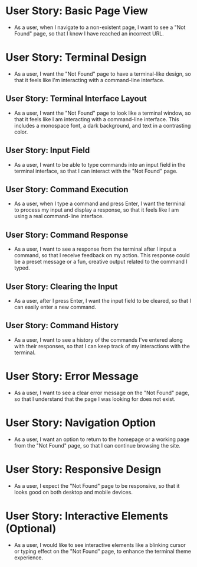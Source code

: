 # User Story: Basic Page View

- As a user, when I navigate to a non-existent page, I want to see a "Not Found" page, so that I know I have reached an incorrect URL.

# User Story: Terminal Design

- As a user, I want the "Not Found" page to have a terminal-like design, so that it feels like I'm interacting with a command-line interface.

## User Story: Terminal Interface Layout

- As a user, I want the "Not Found" page to look like a terminal window, so that it feels like I am interacting with a command-line interface. This includes a monospace font, a dark background, and text in a contrasting color.

## User Story: Input Field

- As a user, I want to be able to type commands into an input field in the terminal interface, so that I can interact with the "Not Found" page.

## User Story: Command Execution

- As a user, when I type a command and press Enter, I want the terminal to process my input and display a response, so that it feels like I am using a real command-line interface.

## User Story: Command Response

- As a user, I want to see a response from the terminal after I input a command, so that I receive feedback on my action. This response could be a preset message or a fun, creative output related to the command I typed.

## User Story: Clearing the Input

- As a user, after I press Enter, I want the input field to be cleared, so that I can easily enter a new command.

## User Story: Command History

- As a user, I want to see a history of the commands I've entered along with their responses, so that I can keep track of my interactions with the terminal.

# User Story: Error Message

- As a user, I want to see a clear error message on the "Not Found" page, so that I understand that the page I was looking for does not exist.

# User Story: Navigation Option

- As a user, I want an option to return to the homepage or a working page from the "Not Found" page, so that I can continue browsing the site.

# User Story: Responsive Design

- As a user, I expect the "Not Found" page to be responsive, so that it looks good on both desktop and mobile devices.

# User Story: Interactive Elements (Optional)

- As a user, I would like to see interactive elements like a blinking cursor or typing effect on the "Not Found" page, to enhance the terminal theme experience.